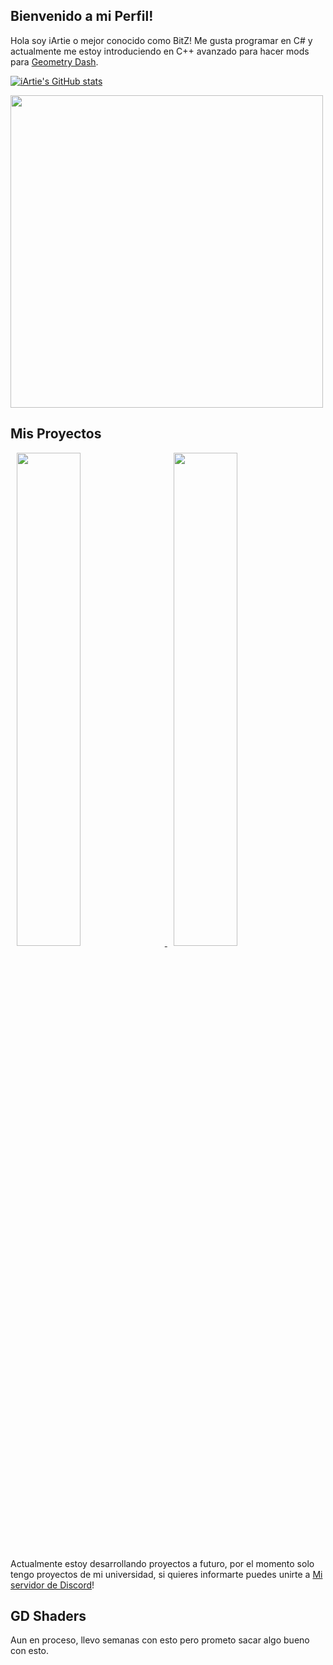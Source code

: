## Bienvenido a mi Perfil!

Hola soy iArtie o mejor conocido como BitZ! Me gusta programar en C# y actualmente me estoy introduciendo en C++ avanzado para hacer mods para [Geometry Dash](https://store.steampowered.com/app/322170/Geometry_Dash/).

[![iArtie's GitHub stats](https://github-readme-stats.vercel.app/api?username=iartie&count_private=true&show_icons=true&theme=radical)](https://github.com/anuraghazra/github-readme-stats)

<img src="https://media.tenor.com/ZtuVwa_2f1oAAAAC/kobayashi-san-chi-no-maid-dragon-anime.gif" width="500"/>

## Mis Proyectos

<p float="center">
 
 <a href="https://github.com/gd-star-pp/website/">
 <img src="https://github-readme-stats.vercel.app/api/pin?username=iArtie&repo=WeadelClimaxdd&title_color=fff&icon_color=f9f9f9&text_color=9f9f9f&bg_color=30,e96443,904e95" hspace="10" width="45%"/>
  </a>
 
  <a href="https://github.com/maple-ml/cinnamon/">
  <img src="https://github-readme-stats.vercel.app/api/pin?username=iArtie-ml&repo=blocdenotasxd&title_color=fff&icon_color=f9f9f9&text_color=9f9f9f&bg_color=30,e96443,904e95" hspace="10" width="45%"/>
  </a>
  
Actualmente estoy desarrollando proyectos a futuro, por el momento solo tengo proyectos de mi universidad, si quieres informarte puedes unirte a [Mi servidor de Discord](https://discord.gg/Ketv5BsqHt)!

## GD Shaders

Aun en proceso, llevo semanas con esto pero prometo sacar algo bueno con esto.


